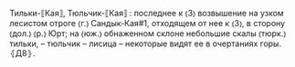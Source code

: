 ---
---

Тильки-⟦Кая⟧, Тюльчик-⟦Кая⟧
: последнее к ⦅З⦆ возвышение на узком лесистом отроге ⦅г.⦆ Сандык-Кая#1, отходящем от нее к ⦅З⦆, в сторону ⦅дол.⦆ ⦅р.⦆ Юрт; на ⦅юж.⦆ обнаженном склоне небольшие скалы ⦅тюрк.⦆ тильки, – тюльчик – лисица – некоторые видят ее в очертаниях горы. ⦃Д8⦄.
